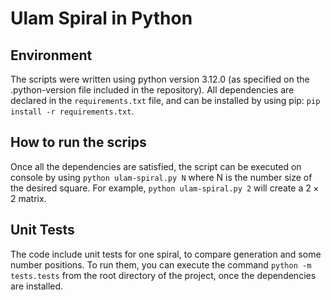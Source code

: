 # Ulam Spiral in Python
## Environment

The scripts were written using python version 3.12.0 (as specified on the .python-version file included in the repository). All dependencies are declared in the `requirements.txt` file, and can be installed by using pip: `pip install -r requirements.txt`.

## How to run the scrips
Once all the dependencies are satisfied, the script can be executed on console by using `python ulam-spiral.py N` where N is the number size of the desired square. For example, `python ulam-spiral.py 2` will create a $2\times2$ matrix. 

## Unit Tests
The code include unit tests for one spiral, to compare generation and some number positions. To run them, you can execute the command `python -m tests.tests` from the root directory of the project, once the dependencies are installed.